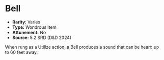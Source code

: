 # Bell

- **Rarity:** Varies
- **Type:** Wondrous Item
- **Attunement:** No
- **Source:** 5.2 SRD (D&D 2024)

When rung as a Utilize action, a Bell produces a sound that can be heard up to 60 feet away.
